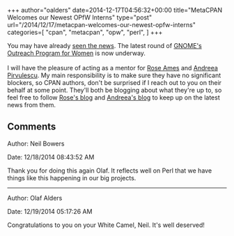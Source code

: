 +++
author="oalders"
date=2014-12-17T04:56:32+00:00
title="MetaCPAN Welcomes our Newest OPfW Interns"
type="post"
url="/2014/12/17/metacpan-welcomes-our-newest-opfw-interns"
categories=[
  "cpan",
  "metacpan",
  "opw",
  "perl",
]
+++

You may have already [seen the
news](http://news.perlfoundation.org/2014/12/3-perl-interns-accepted-for-th.html).
The latest round of [GNOME\'s Outreach Program for
Women](http://gnome.org/opw/) is now underway.\
\
I will have the pleasure of acting as a mentor for [Rose
Ames](https://github.com/rose) and [Andreea
Pirvulescu](https://github.com/andreeap). My main responsibility is to
make sure they have no significant blockers, so CPAN authors, don\'t be
surprised if I reach out to you on their behalf at some point. They\'ll
both be blogging about what they\'re up to, so feel free to follow
[Rose\'s blog](http://rose.github.io/rss.xml) and [Andreea\'s
blog](https://andreeapirvulescu.wordpress.com) to keep up on the latest
news from them.

## Comments

Author: Neil Bowers

Date: 12/18/2014 08:43:52 AM

  Thank you for doing this again Olaf. It reflects well on Perl that we have things like this happening in our big projects.


---

Author: Olaf Alders

Date: 12/19/2014 05:17:26 AM

  Congratulations to you on your White Camel, Neil.  It's well deserved!


